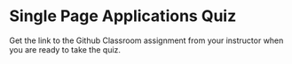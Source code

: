 # Single Page Applications Quiz

Get the link to the Github Classroom assignment from your instructor when you are ready to take the quiz.
